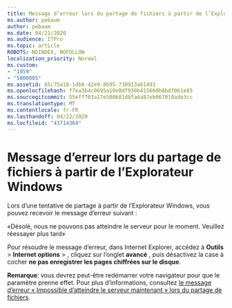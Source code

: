 ```yaml
---
title: Message d’erreur lors du partage de fichiers à partir de l’Explorateur Windows
ms.author: pebaum
author: pebaum
ms.date: 04/21/2020
ms.audience: ITPro
ms.topic: article
ROBOTS: NOINDEX, NOFOLLOW
localization_priority: Normal
ms.custom:
- "1059"
- "5800005"
ms.assetid: b5c75a18-1db8-42e9-8b95-730913a61491
ms.openlocfilehash: f7ea3b4c0695a10e8df930b415660b8bdf061e85
ms.sourcegitcommit: 55eff703a17e500681d8fa6a87eb067019ade3cc
ms.translationtype: MT
ms.contentlocale: fr-FR
ms.lasthandoff: 04/22/2020
ms.locfileid: "43714364"
---
```

# <a name="error-message-when-sharing-files-from-windows-explorer"></a>Message d’erreur lors du partage de fichiers à partir de l’Explorateur Windows

Lors d’une tentative de partage à partir de l’Explorateur Windows, vous pouvez recevoir le message d’erreur suivant :
  
«Désolé, nous ne pouvons pas atteindre le serveur pour le moment. Veuillez réessayer plus tard»
  
Pour résoudre le message d’erreur, dans Internet Explorer, accédez à **Outils** \> **Internet options** \> , cliquez sur l’onglet **avancé** , puis désactivez la case à cocher **ne pas enregistrer les pages chiffrées sur le disque**.
  
 **Remarque**: vous devrez peut-être redémarrer votre navigateur pour que le paramètre prenne effet. Pour plus d’informations, consultez [le message d’erreur « Impossible d’atteindre le serveur maintenant » lors du partage de fichiers](https://go.microsoft.com/fwlink/?linkid=2022914).
  
